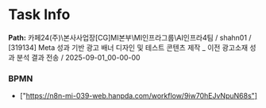 # Task Info

**Path:** 카페24(주)\본사사업장\[CG]MI본부\MI인프라그룹\AI인프라4팀 / shahn01 / [319134] Meta 성과 기반 광고 배너 디자인 및 테스트 콘텐츠 제작 _ 이전 광고소재 성과 분석 결과 전송 / 2025-09-01_00-00-00

### BPMN
- ["https://n8n-mi-039-web.hanpda.com/workflow/9iw70hEJvNpuN68s"]

